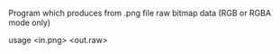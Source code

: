 Program which produces from .png file raw bitmap data (RGB or RGBA mode only)

usage <in.png> <out.raw>
